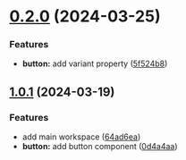

# [0.2.0](https://github.com/Illustrova/changelog-test/compare/v1.0.1...v0.2.0) (2024-03-25)


### Features

* **button:** add variant property ([5f524b8](https://github.com/Illustrova/changelog-test/commit/5f524b8b169302e511cc12993a8f8bc4a194cbf5))



## [1.0.1](https://github.com/Illustrova/changelog-test/compare/v1.0.0...v1.0.1) (2024-03-19)


### Features

* add main workspace ([64ad6ea](https://github.com/Illustrova/changelog-test/commit/64ad6ea42f84f94f0cddfd271bd0f31ca401c3a2))
* **button:** add button component ([0d4a4aa](https://github.com/Illustrova/changelog-test/commit/0d4a4aa790aac20ca86fbab82047c5ebf464e180))
